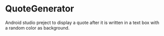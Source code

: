 # QuoteGenerator

Android studio preject to display a quote after it is written in a text box with a random color as background.
